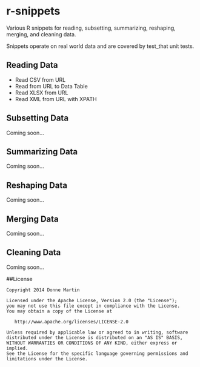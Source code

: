 # r-snippets

Various R snippets for reading, subsetting, summarizing, reshaping, merging, and cleaning data.

Snippets operate on real world data and are covered by test_that unit tests.

## Reading Data

* Read CSV from URL
* Read from URL to Data Table
* Read XLSX from URL
* Read XML from URL with XPATH

## Subsetting Data

Coming soon...

## Summarizing Data

Coming soon...

## Reshaping Data

Coming soon...

## Merging Data

Coming soon...

## Cleaning Data

Coming soon...

##License

    Copyright 2014 Donne Martin

    Licensed under the Apache License, Version 2.0 (the "License");
    you may not use this file except in compliance with the License.
    You may obtain a copy of the License at

       http://www.apache.org/licenses/LICENSE-2.0

    Unless required by applicable law or agreed to in writing, software
    distributed under the License is distributed on an "AS IS" BASIS,
    WITHOUT WARRANTIES OR CONDITIONS OF ANY KIND, either express or implied.
    See the License for the specific language governing permissions and
    limitations under the License.
